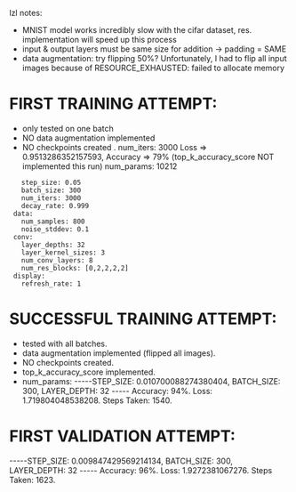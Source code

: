 lzl notes:
 - MNIST model works incredibly slow with the cifar dataset, res. implementation will speed up this process
 - input & output layers must be same size for addition -> padding = SAME
 - data augmentation: try flipping 50%? Unfortunately, I had to flip all input images because of RESOURCE_EXHAUSTED: failed to allocate memory


# FIRST TRAINING ATTEMPT:
 - only tested on one batch
 - NO data augmentation implemented
 - NO checkpoints created .
 num_iters: 3000
 Loss => 0.9513286352157593, Accuracy => 79% (top_k_accuracy_score NOT implemented this run)
 num_params: 10212
``` learning:
   step_size: 0.05
   batch_size: 300
   num_iters: 3000
   decay_rate: 0.999
 data:
   num_samples: 800
   noise_stddev: 0.1
 conv:
   layer_depths: 32
   layer_kernel_sizes: 3
   num_conv_layers: 8
   num_res_blocks: [0,2,2,2,2]
 display:
   refresh_rate: 1
```

# SUCCESSFUL TRAINING ATTEMPT:
- tested with all batches.
- data augmentation implemented (flipped all images).
- NO checkpoints created.
- top_k_accuracy_score implemented.
- num_params: 
-----STEP_SIZE: 0.010700088274380404, BATCH_SIZE: 300, LAYER_DEPTH: 32 -----
Accuracy: 94%. Loss: 1.719804048538208. Steps Taken: 1540. 


# FIRST VALIDATION ATTEMPT:
-----STEP_SIZE: 0.009847429569214134, BATCH_SIZE: 300, LAYER_DEPTH: 32 -----
Accuracy: 96%. Loss: 1.9272381067276. Steps Taken: 1623. 

